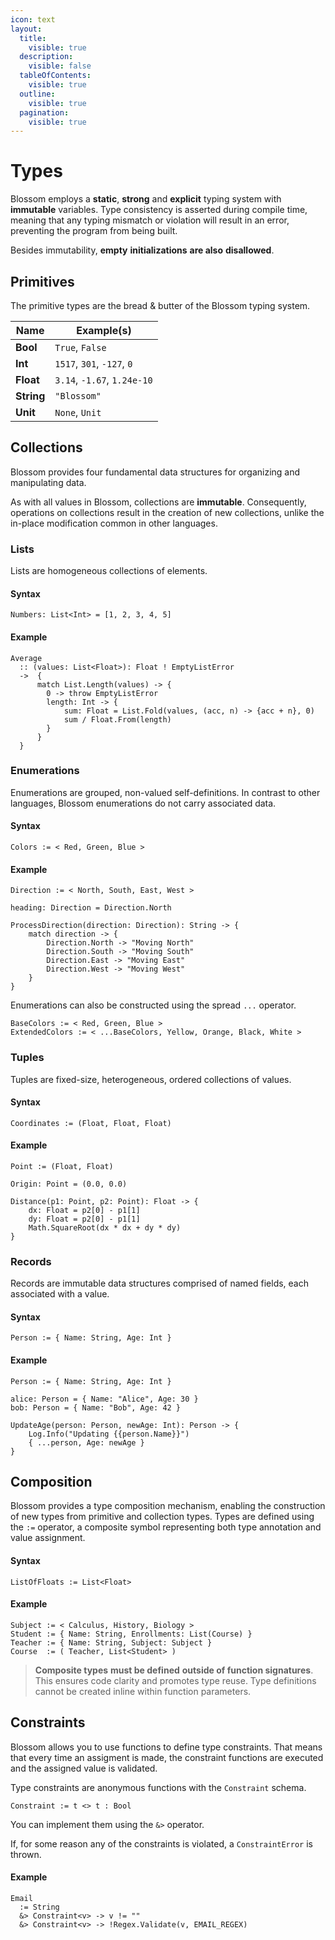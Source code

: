 ```yaml
---
icon: text
layout:
  title:
    visible: true
  description:
    visible: false
  tableOfContents:
    visible: true
  outline:
    visible: true
  pagination:
    visible: true
---
```


# Types

Blossom employs a **static**, **strong** and **explicit** typing system with **immutable** variables. Type consistency is asserted during compile time, meaning that any typing mismatch or violation will result in an error, preventing the program from being built.

Besides immutability, **empty** **initializations** **are also** **disallowed**.

## Primitives

The primitive types are the bread & butter of the Blossom typing system.

| Name       | Example(s)                  |
| ---------- | --------------------------- |
| **Bool**   | `True`, `False`             |
| **Int**    | `1517`, `301`, `-127`, `0`  |
| **Float**  | `3.14`, `-1.67`, `1.24e-10` |
| **String** | `"Blossom"`                 |
| **Unit**   | `None`, `Unit`              |

## Collections

Blossom provides four fundamental data structures for organizing and manipulating data.

As with all values in Blossom, collections are **immutable**. Consequently, operations on collections result in the creation of new collections, unlike the in-place modification common in other languages.

### Lists

Lists are homogeneous collections of elements.

#### Syntax

```
Numbers: List<Int> = [1, 2, 3, 4, 5]
```

#### Example

```
Average
  :: (values: List<Float>): Float ! EmptyListError
  ->  {
      match List.Length(values) -> {
        0 -> throw EmptyListError
        length: Int -> {
            sum: Float = List.Fold(values, (acc, n) -> {acc + n}, 0)
            sum / Float.From(length)
        }
      }
  }
```

### Enumerations

Enumerations are grouped, non-valued self-definitions. In contrast to other languages, Blossom enumerations do not carry associated data.

#### Syntax

```
Colors := < Red, Green, Blue >
```

#### Example

```
Direction := < North, South, East, West >

heading: Direction = Direction.North

ProcessDirection(direction: Direction): String -> {
    match direction -> {
        Direction.North -> "Moving North"
        Direction.South -> "Moving South"
        Direction.East -> "Moving East"
        Direction.West -> "Moving West"
    }
}
```

Enumerations can also be constructed using the spread `...` operator.

```
BaseColors := < Red, Green, Blue >
ExtendedColors := < ...BaseColors, Yellow, Orange, Black, White >
```

### Tuples

Tuples are fixed-size, heterogeneous, ordered collections of values.

#### Syntax

```
Coordinates := (Float, Float, Float)
```

#### Example

```
Point := (Float, Float)

Origin: Point = (0.0, 0.0)

Distance(p1: Point, p2: Point): Float -> {
    dx: Float = p2[0] - p1[1]
    dy: Float = p2[0] - p1[1]
    Math.SquareRoot(dx * dx + dy * dy)
}
```

### Records

Records are immutable data structures comprised of named fields, each associated with a value.

#### Syntax

```
Person := { Name: String, Age: Int }
```

#### Example

```
Person := { Name: String, Age: Int }

alice: Person = { Name: "Alice", Age: 30 }
bob: Person = { Name: "Bob", Age: 42 }

UpdateAge(person: Person, newAge: Int): Person -> {
    Log.Info("Updating {{person.Name}}")
    { ...person, Age: newAge }
}
```

## Composition

Blossom provides a type composition mechanism, enabling the construction of new types from primitive and collection types. Types are defined using the `:=` operator, a composite symbol representing both type annotation and value assignment.

#### Syntax

```
ListOfFloats := List<Float>
```

#### Example

```
Subject := < Calculus, History, Biology >
Student := { Name: String, Enrollments: List(Course) }
Teacher := { Name: String, Subject: Subject }
Course  := ( Teacher, List<Student> )
```

> **Composite types** **must be defined** **outside of function signatures**. This ensures code clarity and promotes type reuse. Type definitions cannot be created inline within function parameters.

## Constraints

Blossom allows you to use functions to define type constraints. That means that every time an assigment is made, the constraint functions are executed and the assigned value is validated.

Type constraints are anonymous functions with the `Constraint` schema.

```
Constraint := t <> t : Bool
```

You can implement them using the `&>` operator.

If, for some reason any of the constraints is violated, a `ConstraintError` is thrown.

#### Example

```
Email
  := String
  &> Constraint<v> -> v != ""
  &> Constraint<v> -> !Regex.Validate(v, EMAIL_REGEX)
```
